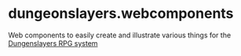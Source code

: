 dungeonslayers.webcomponents
============================

Web components to easily create and illustrate various things for the [Dungenslayers RPG system](http://www.dungeonslayers.net/)

